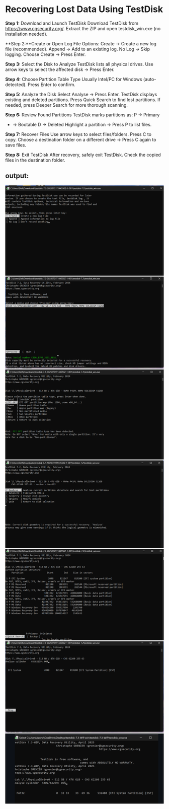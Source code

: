 # Recovering Lost Data Using TestDisk

**Step 1:** Download and Launch TestDisk
Download TestDisk from https://www.cgsecurity.org/.
Extract the ZIP and open testdisk_win.exe (no installation needed).


**Step 2:**Create or Open Log File
Options:
Create → Create a new log file (recommended).
Append → Add to an existing log.
No Log → Skip logging.
Choose Create → Press Enter.

**Step 3:** Select the Disk to Analyze
TestDisk lists all physical drives.
Use arrow keys to select the affected disk → Press Enter.

**Step 4:** Choose Partition Table Type
Usually Intel/PC for Windows (auto-detected).
Press Enter to confirm.

**Step 5:** Analyze the Disk
Select Analyse → Press Enter.
TestDisk displays existing and deleted partitions.
Press Quick Search to find lost partitions.
If needed, press Deeper Search for more thorough scanning.

**Step 6:** Review Found Partitions
TestDisk marks partitions as:
P → Primary
* → Bootable
D → Deleted
Highlight a partition → Press P to list files.

**Step 7:** Recover Files
Use arrow keys to select files/folders.
Press C to copy.
Choose a destination folder on a different drive → Press C again to save files.

**Step 8:** Exit TestDisk
After recovery, safely exit TestDisk.
Check the copied files in the destination folder.

## output:
![testdisk](assets/testdisk1.png)
![testdisk](assets/testdisk2.png)
![testdisk](assets/testdisk3.png)
![testdisk](assets/testdisk4.png)
![testdisk](assets/testdisk5.png)
![testdisk](assets/testdisk6.png)
![testdisk](assets/testdisk7.png)